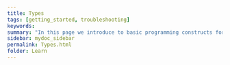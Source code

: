 ```yaml
---
title: Types
tags: [getting_started, troubleshooting]
keywords:
summary: "In this page we introduce to basic programming constructs for ceptre language - Types"
sidebar: mydoc_sidebar
permalink: Types.html
folder: Learn
---
```


